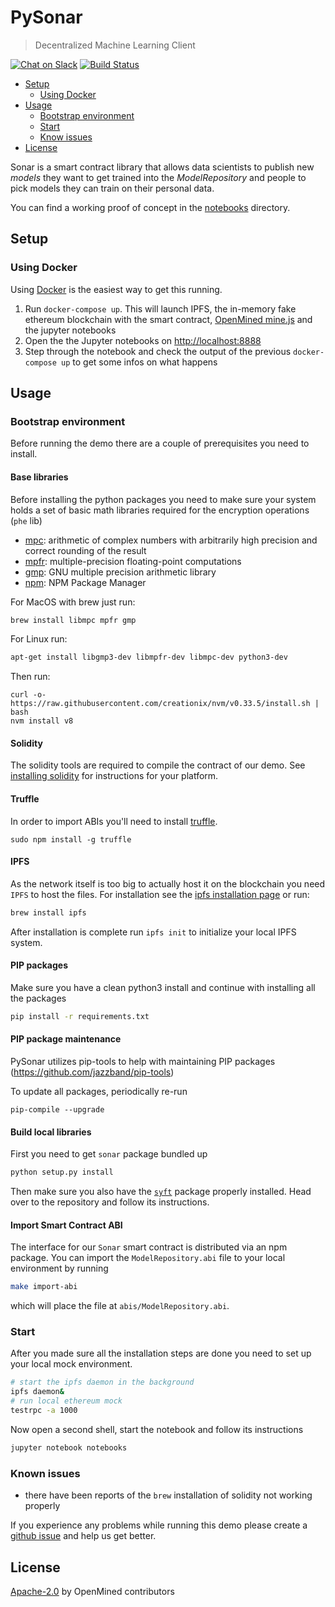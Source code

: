 # PySonar

> Decentralized Machine Learning Client

[![Chat on Slack](https://img.shields.io/badge/chat-on%20slack-7A5979.svg)](https://openmined.slack.com/messages/team_pysonar)
[![Build Status](https://travis-ci.org/OpenMined/PySonar.svg?branch=master)](https://travis-ci.org/OpenMined/PySonar)

<!-- TOC depthFrom:2 -->

- [Setup](#setup)
    - [Using Docker](#using-docker)
- [Usage](#usage)
    - [Bootstrap environment](#bootstrap-environment)
    - [Start](#start)
    - [Know issues](#know-issues)
- [License](#license)

<!-- /TOC -->

Sonar is a smart contract library that allows data scientists to publish new _models_ they want to get trained into the _ModelRepository_ and people to pick models they can train on their personal data.

You can find a working proof of concept in the [notebooks](./notebooks) directory.

## Setup

### Using Docker

Using [Docker](https://www.docker.com) is the easiest way to get this running.

1. Run `docker-compose up`. This will launch IPFS, the in-memory fake ethereum blockchain with the smart contract, [OpenMined mine.js](https://github.com/OpenMined/mine.js) and the jupyter notebooks
2. Open the the Jupyter notebooks on [http://localhost:8888](http://localhost:8888)
3. Step through the notebook and check the output of the previous `docker-compose up` to get some infos on what happens

## Usage

### Bootstrap environment

Before running the demo there are a couple of prerequisites you need to install.

#### Base libraries

Before installing the python packages you need to make sure your system holds a set of basic math libraries required for the encryption operations (`phe` lib)

* [mpc](http://www.multiprecision.org/index.php?prog=mpc): arithmetic of complex numbers with arbitrarily high precision and correct rounding of the result
* [mpfr](http://www.mpfr.org/): multiple-precision floating-point computations
* [gmp](https://gmplib.org/): GNU multiple precision arithmetic library
* [npm](https://www.npmjs.com/): NPM Package Manager

For MacOS with brew just run:

```sh
brew install libmpc mpfr gmp
```

For Linux run:

```sh
apt-get install libgmp3-dev libmpfr-dev libmpc-dev python3-dev
```

Then run:

```
curl -o- https://raw.githubusercontent.com/creationix/nvm/v0.33.5/install.sh | bash
nvm install v8
```

#### Solidity

The solidity tools are required to compile the contract of our demo.
See [installing solidity](http://solidity.readthedocs.io/en/develop/installing-solidity.html) for instructions for your platform.

#### Truffle

In order to import ABIs you'll need to install [truffle](https://www.npmjs.com/package/truffle).
```
sudo npm install -g truffle
```

#### IPFS

As the network itself is too big to actually host it on the blockchain you need `IPFS` to host the files.
For installation see the [ipfs installation page](https://dist.ipfs.io/#go-ipfs) or run:

```sh
brew install ipfs
```

After installation is complete run `ipfs init` to initialize your local IPFS system.

#### PIP packages

Make sure you have a clean python3 install and continue with installing all the packages

```sh
pip install -r requirements.txt
```

#### PIP package maintenance

PySonar utilizes pip-tools to help with maintaining PIP packages
(https://github.com/jazzband/pip-tools)

To update all packages, periodically re-run
```
pip-compile --upgrade
```

#### Build local libraries

First you need to get `sonar` package bundled up

```sh
python setup.py install
```

Then make sure you also have the [`syft`](https://github.com/OpenMined/syft) package properly installed. Head over to the repository and follow its instructions.

#### Import Smart Contract ABI

The interface for our `Sonar` smart contract is distributed via an npm package. You can import the `ModelRepository.abi` file to your local environment by running

```sh
make import-abi
```

which will place the file at `abis/ModelRepository.abi`.

### Start

After you made sure all the installation steps are done you need to set up your local mock environment.

```sh
# start the ipfs daemon in the background
ipfs daemon&
# run local ethereum mock
testrpc -a 1000
```

Now open a second shell, start the notebook and follow its instructions

```sh
jupyter notebook notebooks
```

### Known issues

* there have been reports of the `brew` installation of solidity not working properly

If you experience any problems while running this demo please create a [github issue](https://github.com/OpenMined/sonar/issues) and help us get better.

## License

[Apache-2.0](https://github.com/OpenMined/PySonar/blob/master/LICENSE) by OpenMined contributors
